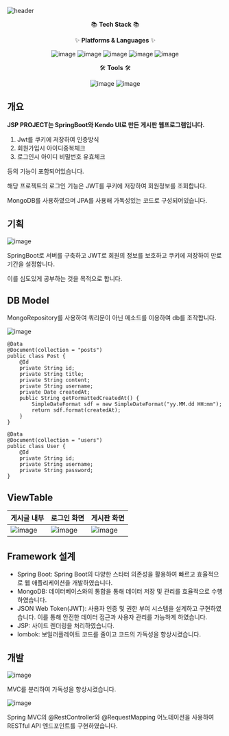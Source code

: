 ![header](https://capsule-render.vercel.app/api?type=waving&color=auto&height=300&section=header&text=Jsp%20Project&fontSize=90)

<div align="center">
📚 <b>Tech Stack</b> 📚


✨ <b>Platforms & Languages</b> ✨

![image](https://img.shields.io/badge/springboot-6DB33F?style=flat&logo=springboot&logoColor=white)
![image](https://img.shields.io/badge/java-003D8F?style=flat&logo=java&logoColor=white)
![image](https://img.shields.io/badge/mongodb-47A248?style=flat&logo=mongodb&logoColor=white)
![image](https://img.shields.io/badge/jquery-0769AD?style=flat&logo=jquery&logoColor=white)
![image](https://img.shields.io/badge/bootstrap-7952B3?style=flat&logo=bootstrap&logoColor=white)

🛠 <b>Tools</b> 🛠


![image](https://img.shields.io/badge/github-181717?style=flat&logo=github&logoColor=white)
![image](https://img.shields.io/badge/intellijidea-000000?style=flat&logo=intellijidea&logoColor=white)
</div>



## 개요
<b>JSP PROJECT는 SpringBoot와 Kendo UI로 만든 게시판 웹프로그램입니다.</b>
<ol>
<li>Jwt를 쿠키에 저장하여 인증방식</li>
<li>회원가입시 아이디중복체크</li>
<li>로그인시 아이디 비밀번호 유효체크 </li>
</ol>
등의 기능이 포함되어있습니다.

해당 프로젝트의 로그인 기능은 JWT를 쿠키에 저장하여 회원정보를 조회합니다.

MongoDB를 사용하였으며 JPA를 사용해 가독성있는 코드로 구성되어있습니다.

## 기획
![image](https://github.com/choizia0724/jsp_project/assets/107836206/5a5c73b7-1f2a-4515-99be-90a6da2bea28)

SpringBoot로 서버를 구축하고 JWT로 회원의 정보를 보호하고 쿠키에 저장하여 만료기간을 설정합니다.

이를 심도있게 공부하는 것을 목적으로 합니다.

## DB Model
MongoRepository를 사용하여 쿼리문이 아닌 메소드를 이용하여 db를 조작합니다.

![image](https://github.com/choizia0724/jsp_project/assets/107836206/8cc2840c-b575-4c55-8f9f-2f4fccc0139a)

```
@Data
@Document(collection = "posts")
public class Post {
    @Id
    private String id;
    private String title;
    private String content;
    private String username;
    private Date createdAt;
    public String getFormattedCreatedAt() {
        SimpleDateFormat sdf = new SimpleDateFormat("yy.MM.dd HH:mm");
        return sdf.format(createdAt);
    }
}
```
```
@Data
@Document(collection = "users")
public class User {
    @Id
    private String id;
    private String username;
    private String password;
}
```

## ViewTable
|게시글 내부|로그인 화면|게시판 화면|
|---|---|---|
|![image](https://github.com/choizia0724/jsp_project/assets/107836206/367fee99-a321-460a-a3f8-d1cb9f097683)|![image](https://github.com/choizia0724/jsp_project/assets/107836206/8ac4bbe9-8a2b-4b0d-853c-276d4bd0341e)|![image](https://github.com/choizia0724/jsp_project/assets/107836206/2bcabe39-6338-40ab-a939-e60d92770c73)|
## Framework 설계
- Spring Boot: Spring Boot의 다양한 스타터 의존성을 활용하여 빠르고 효율적으로 웹 애플리케이션을 개발하였습니다.
- MongoDB: 데이터베이스와의 통합을 통해 데이터 저장 및 관리를 효율적으로 수행하였습니다.
- JSON Web Token(JWT): 사용자 인증 및 권한 부여 시스템을 설계하고 구현하였습니다. 이를 통해 안전한 데이터 접근과 사용자 관리를 가능하게 하였습니다.
- JSP: 사이드 렌더링을 처리하였습니다.
- lombok: 보일러플레이트 코드를 줄이고 코드의 가독성을 향상시켰습니다.

## 개발
![image](https://github.com/choizia0724/jsp_project/assets/107836206/72729086-b194-48de-868d-e9e96355c3a6)

MVC를 분리하여 가독성을 향상시켰습니다.

![image](https://github.com/choizia0724/jsp_project/assets/107836206/e5e6f7df-4033-435a-9b95-079cc44966d2)

Spring MVC의 @RestController와 @RequestMapping 어노테이션을 사용하여 RESTful API 엔드포인트를 구현하였습니다.

